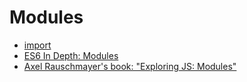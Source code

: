 # Modules

- [import](https://developer.mozilla.org/en/docs/web/javascript/reference/statements/import)
- [ES6 In Depth: Modules](https://hacks.mozilla.org/2015/08/es6-in-depth-modules/)
- [Axel Rauschmayer's book: "Exploring JS: Modules"](http://exploringjs.com/es6/ch_modules.html)
